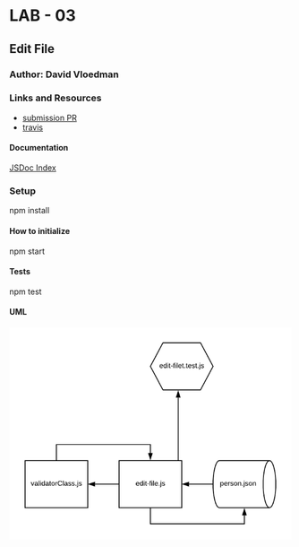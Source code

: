 # LAB - 03

## Edit File

### Author: David Vloedman

### Links and Resources
* [submission PR](https://github.com/david-vloedman-401-advanced-javascript/401-lab-03/pull/1)
* [travis](https://www.travis-ci.com/david-vloedman-401-advanced-javascript/401-lab-03)


#### Documentation

[JSDoc Index](./docs/index.html)

### Setup

npm install

#### How to initialize

npm start
  
#### Tests

npm test

#### UML

![](./assets/03-lab.png)
